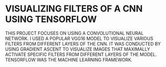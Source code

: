 # VISUALIZING FILTERS OF A CNN USING TENSORFLOW
THIS PROJECT FOCUSES ON USING A CONVOLUTIONAL NEURAL NETWORK. I USED A POPULAR VGG16 MODEL TO VISUALIZE VARIOUS FILTERS FROM DIFFERENT LAYERS OF THE CNN. IT WAS CONDUCTED BY USING GRADIENT ASCENT TO VISUALIZE IMAGES THAT MAXIMALLY ACTIVATE SPECIFIC FILTERS FROM DIFFERENT LAYERS OF THE MODEL. TENSORFLOW WAS THE MACHINE LEARNING FRAMEWORK.
